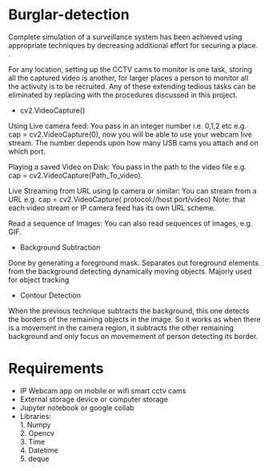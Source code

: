 # Burglar-detection

Complete simulation of a surveillance system has been achieved using appropriate techniques by decreasing additional effort for securing a place. .

For any location, setting up the CCTV cams to monitor is one task, storing all the captured video is another, for larger places a person to monitor all the activuty is to be recruited. Any of these extending tedious tasks can be eliminated by replacing with the procedures discussed in this project. 

- cv2.VideoCapture()

Using Live camera feed: You pass in an integer number i.e. 0,1,2 etc e.g. cap = cv2.VideoCapture(0), now you will be able to use your webcam live stream. The number depends upon how many USB cams you attach and on which port.

Playing a saved Video on Disk: You pass in the path to the video file e.g. cap = cv2.VideoCapture(Path_To_video).

Live Streaming from URL using Ip camera or similar: You can stream from a URL e.g. cap = cv2.VideoCapture( protocol://host:port/video) Note: that each video stream or IP camera feed has its own URL scheme.  

Read a sequence of Images: You can also read sequences of images, e.g. GIF.



- Background Subtraction

Done by generating a foreground mask. Separates out foreground elements from the background detecting dynamically moving objects. Majorly used for object tracking


- Contour Detection

When the previous technique subtracts the background, this one detects the borders of the remaining objects in the image. So it works as when there is a movement in the camera region, it subtracts the other remaining background and only focus on movemement of person detecting its border.


<h1> Requirements </h1>

- IP Webcam app on mobile or wifi smart cctv cams
- External storage device or computer storage
- Jupyter notebook or google collab
- Libraries: <br>
        1. Numpy <br>
        2. Opencv <br>
        3. Time <br>
        4. Datetime <br>
        5. deque <br>

